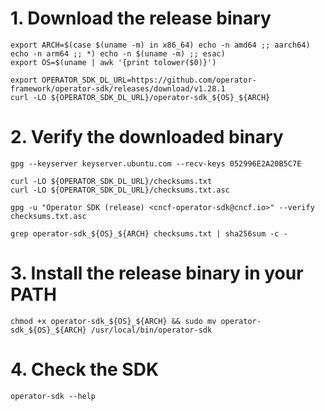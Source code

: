 # 1. Download the release binary
```
export ARCH=$(case $(uname -m) in x86_64) echo -n amd64 ;; aarch64) echo -n arm64 ;; *) echo -n $(uname -m) ;; esac)
export OS=$(uname | awk '{print tolower($0)}')
```
```
export OPERATOR_SDK_DL_URL=https://github.com/operator-framework/operator-sdk/releases/download/v1.28.1
curl -LO ${OPERATOR_SDK_DL_URL}/operator-sdk_${OS}_${ARCH}
```

# 2. Verify the downloaded binary
```
gpg --keyserver keyserver.ubuntu.com --recv-keys 052996E2A20B5C7E
```
```
curl -LO ${OPERATOR_SDK_DL_URL}/checksums.txt
curl -LO ${OPERATOR_SDK_DL_URL}/checksums.txt.asc
```
```
gpg -u "Operator SDK (release) <cncf-operator-sdk@cncf.io>" --verify checksums.txt.asc
```
```
grep operator-sdk_${OS}_${ARCH} checksums.txt | sha256sum -c -
```



# 3. Install the release binary in your PATH
```
chmod +x operator-sdk_${OS}_${ARCH} && sudo mv operator-sdk_${OS}_${ARCH} /usr/local/bin/operator-sdk
```

# 4. Check the SDK 
```
operator-sdk --help
```
